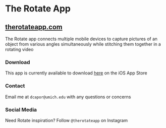 # The Rotate App
## [therotateapp.com](http://therotateapp.com)

The Rotate app connects multiple mobile devices to capture pictures of an object from various angles simultaneously while stitching them together in a rotating video

### Download

This app is currently available to download [here](https://apps.apple.com/us/app/rotate-3d-freeze-frame-pics/id1253508296) on the iOS App Store

### Contact

Email me at ```dcapor@umich.edu``` with any questions or concerns

### Social Media

Need Rotate inspiration? Follow ```@therotateapp``` on Instagram
